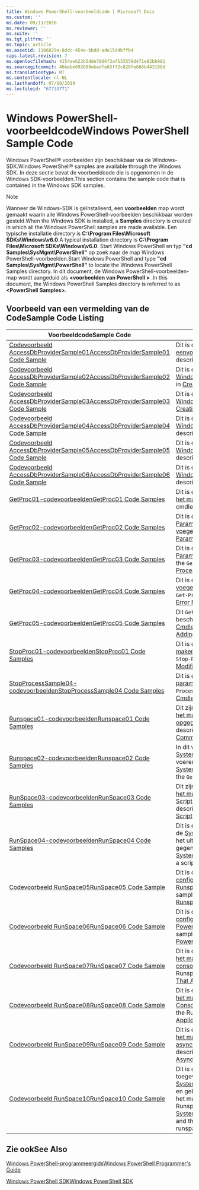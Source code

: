 ```yaml
---
title: Windows PowerShell-voorbeeldcode | Microsoft Docs
ms.custom: ''
ms.date: 09/13/2016
ms.reviewer: ''
ms.suite: ''
ms.tgt_pltfrm: ''
ms.topic: article
ms.assetid: 1106829a-8ddc-454e-bbdd-ade15d4bffb4
caps.latest.revision: 7
ms.openlocfilehash: 4154aeb22b5dde7806f3af133559d471e82bb981
ms.sourcegitcommit: 46bebe692689ebedfe65ff2c828fe666b443198d
ms.translationtype: MT
ms.contentlocale: nl-NL
ms.lasthandoff: 07/10/2019
ms.locfileid: "67733771"
---
```

# <a name="windows-powershell-sample-code"></a><span data-ttu-id="c04af-102">Windows PowerShell-voorbeeldcode</span><span class="sxs-lookup"><span data-stu-id="c04af-102">Windows PowerShell Sample Code</span></span>

<span data-ttu-id="c04af-103">Windows PowerShell® voorbeelden zijn beschikbaar via de Windows-SDK.</span><span class="sxs-lookup"><span data-stu-id="c04af-103">Windows PowerShell® samples are available through the Windows SDK.</span></span> <span data-ttu-id="c04af-104">In deze sectie bevat de voorbeeldcode die is opgenomen in de Windows SDK-voorbeelden.</span><span class="sxs-lookup"><span data-stu-id="c04af-104">This section contains the sample code that is contained in the Windows SDK samples.</span></span>

> [!NOTE]
> <span data-ttu-id="c04af-105">Wanneer de Windows-SDK is geïnstalleerd, een **voorbeelden** map wordt gemaakt waarin alle Windows PowerShell-voorbeelden beschikbaar worden gesteld.</span><span class="sxs-lookup"><span data-stu-id="c04af-105">When the Windows SDK is installed, a **Samples** directory is created in which all the Windows PowerShell samples are made available.</span></span> <span data-ttu-id="c04af-106">Een typische installatie directory is **C:\Program Files\Microsoft SDKs\Windows\v6.0**.</span><span class="sxs-lookup"><span data-stu-id="c04af-106">A typical installation directory is **C:\Program Files\Microsoft SDKs\Windows\v6.0**.</span></span> <span data-ttu-id="c04af-107">Start Windows PowerShell en typ **"cd Samples\SysMgmt\PowerShell"** op zoek naar de map Windows PowerShell-voorbeelden.</span><span class="sxs-lookup"><span data-stu-id="c04af-107">Start Windows PowerShell and type **"cd Samples\SysMgmt\PowerShell"**  to locate the Windows PowerShell Samples directory.</span></span> <span data-ttu-id="c04af-108">In dit document, de Windows PowerShell-voorbeelden-map wordt aangeduid als  **\<voorbeelden van PowerShell >** .</span><span class="sxs-lookup"><span data-stu-id="c04af-108">In this document, the Windows PowerShell Samples directory is referred to as **\<PowerShell Samples>**.</span></span>

## <a name="sample-code-listing"></a><span data-ttu-id="c04af-109">Voorbeeld van een vermelding van de Code</span><span class="sxs-lookup"><span data-stu-id="c04af-109">Sample Code Listing</span></span>

|<span data-ttu-id="c04af-110">Voorbeeldcode</span><span class="sxs-lookup"><span data-stu-id="c04af-110">Sample Code</span></span>|<span data-ttu-id="c04af-111">Description</span><span class="sxs-lookup"><span data-stu-id="c04af-111">Description</span></span>|
|-----------------|-----------------|
|[<span data-ttu-id="c04af-112">Codevoorbeeld AccessDbProviderSample01</span><span class="sxs-lookup"><span data-stu-id="c04af-112">AccessDbProviderSample01 Code Sample</span></span>](./accessdbprovidersample01-code-sample.md)|<span data-ttu-id="c04af-113">Dit is de provider die wordt beschreven in [het maken van een eenvoudige Windows PowerShell-Provider](./creating-a-basic-windows-powershell-provider.md).</span><span class="sxs-lookup"><span data-stu-id="c04af-113">This is the provider described in [Creating a Basic Windows PowerShell Provider](./creating-a-basic-windows-powershell-provider.md).</span></span>|
|[<span data-ttu-id="c04af-114">Codevoorbeeld AccessDbProviderSample02</span><span class="sxs-lookup"><span data-stu-id="c04af-114">AccessDbProviderSample02 Code Sample</span></span>](./accessdbprovidersample02-code-sample.md)|<span data-ttu-id="c04af-115">Dit is de provider die wordt beschreven in [het maken van een Windows PowerShell station Provider](./creating-a-windows-powershell-drive-provider.md).</span><span class="sxs-lookup"><span data-stu-id="c04af-115">This is the provider described in [Creating a Windows PowerShell Drive Provider](./creating-a-windows-powershell-drive-provider.md).</span></span>|
|[<span data-ttu-id="c04af-116">Codevoorbeeld AccessDbProviderSample03</span><span class="sxs-lookup"><span data-stu-id="c04af-116">AccessDbProviderSample03 Code Sample</span></span>](./accessdbprovidersample03-code-sample.md)|<span data-ttu-id="c04af-117">Dit is de provider die wordt beschreven in [het maken van een Windows PowerShell-Provider Item](./creating-a-windows-powershell-item-provider.md).</span><span class="sxs-lookup"><span data-stu-id="c04af-117">This is the provider described in [Creating a Windows PowerShell Item Provider](./creating-a-windows-powershell-item-provider.md).</span></span>|
|[<span data-ttu-id="c04af-118">Codevoorbeeld AccessDbProviderSample04</span><span class="sxs-lookup"><span data-stu-id="c04af-118">AccessDbProviderSample04 Code Sample</span></span>](./accessdbprovidersample04-code-sample.md)|<span data-ttu-id="c04af-119">Dit is de provider die wordt beschreven in [het maken van een Windows PowerShell-Provider Container](./creating-a-windows-powershell-container-provider.md).</span><span class="sxs-lookup"><span data-stu-id="c04af-119">This is the provider described in [Creating a Windows PowerShell Container Provider](./creating-a-windows-powershell-container-provider.md).</span></span>|
|[<span data-ttu-id="c04af-120">Codevoorbeeld AccessDbProviderSample05</span><span class="sxs-lookup"><span data-stu-id="c04af-120">AccessDbProviderSample05 Code Sample</span></span>](./accessdbprovidersample05-code-sample.md)|<span data-ttu-id="c04af-121">Dit is de provider die wordt beschreven in [het maken van een Windows PowerShell-Provider navigatie](./creating-a-windows-powershell-navigation-provider.md).</span><span class="sxs-lookup"><span data-stu-id="c04af-121">This is the provider described in [Creating a Windows PowerShell Navigation Provider](./creating-a-windows-powershell-navigation-provider.md).</span></span>|
|[<span data-ttu-id="c04af-122">Codevoorbeeld AccessDbProviderSample06</span><span class="sxs-lookup"><span data-stu-id="c04af-122">AccessDbProviderSample06 Code Sample</span></span>](./accessdbprovidersample06-code-sample.md)|<span data-ttu-id="c04af-123">Dit is de provider die wordt beschreven in [het maken van een Windows PowerShell-inhoudsprovider](./creating-a-windows-powershell-content-provider.md).</span><span class="sxs-lookup"><span data-stu-id="c04af-123">This is the provider described in [Creating a Windows PowerShell Content Provider](./creating-a-windows-powershell-content-provider.md).</span></span>|
|[<span data-ttu-id="c04af-124">GetProc01-codevoorbeelden</span><span class="sxs-lookup"><span data-stu-id="c04af-124">GetProc01 Code Samples</span></span>](./getproc01-code-samples.md)|<span data-ttu-id="c04af-125">Dit is de basis `Get-Process` cmdlet-voorbeeld wordt beschreven in [het maken van uw eerste Cmdlet](../cmdlet/creating-a-cmdlet-without-parameters.md).</span><span class="sxs-lookup"><span data-stu-id="c04af-125">This is the basic `Get-Process` cmdlet sample described in [Creating Your First Cmdlet](../cmdlet/creating-a-cmdlet-without-parameters.md).</span></span>|
|[<span data-ttu-id="c04af-126">GetProc02-codevoorbeelden</span><span class="sxs-lookup"><span data-stu-id="c04af-126">GetProc02 Code Samples</span></span>](./getproc02-code-samples.md)|<span data-ttu-id="c04af-127">Dit is de `Get-Process` cmdlet-voorbeeld wordt beschreven in [Parameters die invoer van de opdrachtregel proces toe te voegen](../cmdlet/adding-parameters-that-process-command-line-input.md).</span><span class="sxs-lookup"><span data-stu-id="c04af-127">This is the `Get-Process` cmdlet sample described in [Adding Parameters that Process Command-Line Input](../cmdlet/adding-parameters-that-process-command-line-input.md).</span></span>|
|[<span data-ttu-id="c04af-128">GetProc03-codevoorbeelden</span><span class="sxs-lookup"><span data-stu-id="c04af-128">GetProc03 Code Samples</span></span>](./getproc03-code-samples.md)|<span data-ttu-id="c04af-129">Dit is de `Get-Process` cmdlet-voorbeeld wordt beschreven in [Parameters die invoer van de pijplijn proces toe te voegen](../cmdlet/adding-parameters-that-process-pipeline-input.md).</span><span class="sxs-lookup"><span data-stu-id="c04af-129">This is the `Get-Process` cmdlet sample described in [Adding Parameters that Process Pipeline Input](../cmdlet/adding-parameters-that-process-pipeline-input.md).</span></span>|
|[<span data-ttu-id="c04af-130">GetProc04-codevoorbeelden</span><span class="sxs-lookup"><span data-stu-id="c04af-130">GetProc04 Code Samples</span></span>](./getproc04-code-samples.md)|<span data-ttu-id="c04af-131">Dit is de `Get-Process` cmdlet-voorbeeld wordt beschreven in [toe te voegen Nonterminating foutrapportage aan uw Cmdlet](../cmdlet/adding-non-terminating-error-reporting-to-your-cmdlet.md).</span><span class="sxs-lookup"><span data-stu-id="c04af-131">This is the `Get-Process` cmdlet sample described in [Adding Nonterminating Error Reporting to Your Cmdlet](../cmdlet/adding-non-terminating-error-reporting-to-your-cmdlet.md).</span></span>|
|[<span data-ttu-id="c04af-132">GetProc05-codevoorbeelden</span><span class="sxs-lookup"><span data-stu-id="c04af-132">GetProc05 Code Samples</span></span>](./getproc05-code-samples.md)|<span data-ttu-id="c04af-133">Dit `Get-Process` cmdlet is vergelijkbaar met de cmdlet die wordt beschreven in [toe te voegen Nonterminating foutrapportage aan uw Cmdlet](../cmdlet/adding-non-terminating-error-reporting-to-your-cmdlet.md).</span><span class="sxs-lookup"><span data-stu-id="c04af-133">This `Get-Process` cmdlet is similar to the cmdlet described in [Adding Nonterminating Error Reporting to Your Cmdlet](../cmdlet/adding-non-terminating-error-reporting-to-your-cmdlet.md).</span></span>|
|[<span data-ttu-id="c04af-134">StopProc01-codevoorbeelden</span><span class="sxs-lookup"><span data-stu-id="c04af-134">StopProc01 Code Samples</span></span>](./stopproc01-code-samples.md)|<span data-ttu-id="c04af-135">Dit is de `Stop-Process` cmdlet-voorbeeld wordt beschreven in [maken van een Cmdlet dat Hiermee wijzigt u het systeem](../cmdlet/creating-a-cmdlet-that-modifies-the-system.md).</span><span class="sxs-lookup"><span data-stu-id="c04af-135">This is the `Stop-Process` cmdlet sample described in [Creating a Cmdlet That Modifies the System](../cmdlet/creating-a-cmdlet-that-modifies-the-system.md).</span></span>|
|[<span data-ttu-id="c04af-136">StopProcessSample04-codevoorbeelden</span><span class="sxs-lookup"><span data-stu-id="c04af-136">StopProcessSample04 Code Samples</span></span>](./stopprocesssample04-code-samples.md)|<span data-ttu-id="c04af-137">Dit is de `Stop-Process` cmdlet-voorbeeld wordt beschreven in [parametersets toe te voegen aan een Cmdlet](../cmdlet/adding-parameter-sets-to-a-cmdlet.md).</span><span class="sxs-lookup"><span data-stu-id="c04af-137">This is the `Stop-Process` cmdlet sample described in [Adding Parameter Sets to a Cmdlet](../cmdlet/adding-parameter-sets-to-a-cmdlet.md).</span></span>|
|[<span data-ttu-id="c04af-138">Runspace01-codevoorbeelden</span><span class="sxs-lookup"><span data-stu-id="c04af-138">Runspace01 Code Samples</span></span>](./runspace01-code-samples.md)|<span data-ttu-id="c04af-139">Dit zijn de codevoorbeelden voor de runspace die zijn beschreven [het maken van een Console-toepassing die wordt uitgevoerd een opgegeven opdracht](/dotnet/csharp/programming-guide/inside-a-program/hello-world-your-first-program).</span><span class="sxs-lookup"><span data-stu-id="c04af-139">These are the code samples for the runspace described in [Creating a Console Application That Runs a Specified Command](/dotnet/csharp/programming-guide/inside-a-program/hello-world-your-first-program).</span></span>|
|[<span data-ttu-id="c04af-140">Runspace02-codevoorbeelden</span><span class="sxs-lookup"><span data-stu-id="c04af-140">Runspace02 Code Samples</span></span>](./runspace02-code-samples.md)|<span data-ttu-id="c04af-141">In dit voorbeeld wordt de [System.Management.Automation.Runspaceinvoke](/dotnet/api/System.Management.Automation.RunspaceInvoke) klasse om uit te voeren de `Get-Process` cmdlet synchroon.</span><span class="sxs-lookup"><span data-stu-id="c04af-141">This sample uses the [System.Management.Automation.Runspaceinvoke](/dotnet/api/System.Management.Automation.RunspaceInvoke) class to execute the `Get-Process` cmdlet synchronously.</span></span>|
|[<span data-ttu-id="c04af-142">RunSpace03-codevoorbeelden</span><span class="sxs-lookup"><span data-stu-id="c04af-142">RunSpace03 Code Samples</span></span>](./runspace03-code-samples.md)|<span data-ttu-id="c04af-143">Dit zijn de codevoorbeelden voor de runspace die zijn beschreven [het maken van een Console-toepassing die wordt uitgevoerd een Script opgegeven](fd).</span><span class="sxs-lookup"><span data-stu-id="c04af-143">These are the code samples for the runspace described in [Creating a Console Application That Runs a Specified Script](fd).</span></span>|
|[<span data-ttu-id="c04af-144">RunSpace04-codevoorbeelden</span><span class="sxs-lookup"><span data-stu-id="c04af-144">RunSpace04 Code Samples</span></span>](./runspace04-code-samples.md)|<span data-ttu-id="c04af-145">Dit is een codevoorbeeld voor een runspace die gebruikmaakt van de [System.Management.Automation.Runspaceinvoke](/dotnet/api/System.Management.Automation.RunspaceInvoke) klasse voor het uitvoeren van een script dat wordt een afsluitende fout gegenereerd.</span><span class="sxs-lookup"><span data-stu-id="c04af-145">This is a code sample for a runspace that uses the [System.Management.Automation.Runspaceinvoke](/dotnet/api/System.Management.Automation.RunspaceInvoke) class to execute a script that generates a terminating error.</span></span>|
|[<span data-ttu-id="c04af-146">Codevoorbeeld RunSpace05</span><span class="sxs-lookup"><span data-stu-id="c04af-146">RunSpace05 Code Sample</span></span>](./runspace05-code-sample.md)|<span data-ttu-id="c04af-147">Dit is de broncode voor het voorbeeld Runspace05 beschreven in [configureren van een Runspace met behulp van RunspaceConfiguration](https://msdn.microsoft.com/en-us/42681d19-2d05-4975-befd-afb1990e79b2).</span><span class="sxs-lookup"><span data-stu-id="c04af-147">This is the source code for the Runspace05 sample described in [Configuring a Runspace Using RunspaceConfiguration](https://msdn.microsoft.com/en-us/42681d19-2d05-4975-befd-afb1990e79b2).</span></span>|
|[<span data-ttu-id="c04af-148">Codevoorbeeld RunSpace06</span><span class="sxs-lookup"><span data-stu-id="c04af-148">RunSpace06 Code Sample</span></span>](./runspace06-code-sample.md)|<span data-ttu-id="c04af-149">Dit is de broncode voor het voorbeeld Runspace06 beschreven in [configureren van een Runspace met behulp van een Windows PowerShell-Snap-in](https://msdn.microsoft.com/en-us/a7289ee8-9732-49ee-91c7-d533e9538b83).</span><span class="sxs-lookup"><span data-stu-id="c04af-149">This is the source code for the Runspace06 sample described in [Configuring a Runspace Using a Windows PowerShell Snap-in](https://msdn.microsoft.com/en-us/a7289ee8-9732-49ee-91c7-d533e9538b83).</span></span>|
|[<span data-ttu-id="c04af-150">Codevoorbeeld RunSpace07</span><span class="sxs-lookup"><span data-stu-id="c04af-150">RunSpace07 Code Sample</span></span>](./runspace07-code-sample.md)|<span data-ttu-id="c04af-151">Dit is de broncode voor het voorbeeld Runspace07 beschreven in [het maken van een toepassing die wordt toegevoegd consoleopdrachten voor een pijplijn](https://msdn.microsoft.com/en-us/01eb7808-e97b-4905-80be-9e2fa38c262e).</span><span class="sxs-lookup"><span data-stu-id="c04af-151">This is the source code for the Runspace07 sample described in [Creating a Console Application That Adds Commands to a Pipeline](https://msdn.microsoft.com/en-us/01eb7808-e97b-4905-80be-9e2fa38c262e).</span></span>|
|[<span data-ttu-id="c04af-152">Codevoorbeeld RunSpace08</span><span class="sxs-lookup"><span data-stu-id="c04af-152">RunSpace08 Code Sample</span></span>](./runspace08-code-sample.md)|<span data-ttu-id="c04af-153">Dit is de broncode voor het voorbeeld Runspace08 beschreven in [het maken van een toepassing die wordt toegevoegd Consoleparameters aan een opdracht](https://msdn.microsoft.com/en-us/848b2b46-60f1-4a86-b448-cfc7c0cccfba).</span><span class="sxs-lookup"><span data-stu-id="c04af-153">This is the source code for the Runspace08 sample described in [Creating a Console Application That Adds Parameters to a Command](https://msdn.microsoft.com/en-us/848b2b46-60f1-4a86-b448-cfc7c0cccfba).</span></span>|
|[<span data-ttu-id="c04af-154">Codevoorbeeld RunSpace09</span><span class="sxs-lookup"><span data-stu-id="c04af-154">RunSpace09 Code Sample</span></span>](./runspace09-code-sample.md)|<span data-ttu-id="c04af-155">Dit is de broncode voor het voorbeeld Runspace09 beschreven in [het maken van een Console-toepassing die roept een pijplijn asynchroon](https://msdn.microsoft.com/en-us/198c1c94-2a06-457e-93ce-c0d910618e47).</span><span class="sxs-lookup"><span data-stu-id="c04af-155">This is the source code for the Runspace09 sample described in [Creating a Console Application That Invokes a Pipeline Asynchronously](https://msdn.microsoft.com/en-us/198c1c94-2a06-457e-93ce-c0d910618e47).</span></span>|
|[<span data-ttu-id="c04af-156">Codevoorbeeld RunSpace10</span><span class="sxs-lookup"><span data-stu-id="c04af-156">RunSpace10 Code Sample</span></span>](./runspace10-code-sample.md)|<span data-ttu-id="c04af-157">Dit is de broncode voor het voorbeeld Runspace10, die wordt toegevoegd een cmdlet voor het [System.Management.Automation.Runspaces.Runspaceconfiguration](/dotnet/api/System.Management.Automation.Runspaces.RunspaceConfiguration) en gebruikt vervolgens de gewijzigde configuratie-informatie voor het maken van de runspace.</span><span class="sxs-lookup"><span data-stu-id="c04af-157">This is the source code for the Runspace10 sample, which adds a cmdlet to [System.Management.Automation.Runspaces.Runspaceconfiguration](/dotnet/api/System.Management.Automation.Runspaces.RunspaceConfiguration) and then uses the modified configuration information to create the runspace.</span></span>|

## <a name="see-also"></a><span data-ttu-id="c04af-158">Zie ook</span><span class="sxs-lookup"><span data-stu-id="c04af-158">See Also</span></span>

[<span data-ttu-id="c04af-159">Windows PowerShell-programmeergids</span><span class="sxs-lookup"><span data-stu-id="c04af-159">Windows PowerShell Programmer's Guide</span></span>](./windows-powershell-programmer-s-guide.md)

[<span data-ttu-id="c04af-160">Windows PowerShell SDK</span><span class="sxs-lookup"><span data-stu-id="c04af-160">Windows PowerShell SDK</span></span>](../windows-powershell-reference.md)